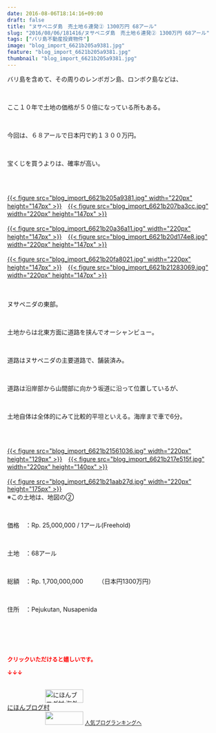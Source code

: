 ```yaml
---
date: 2016-08-06T18:14:16+09:00
draft: false
title: "ヌサペニダ島　売土地６連発② 1300万円 68アール"
slug: "2016/08/06/181416/ヌサペニダ島　売土地６連発② 1300万円 68アール"
tags: ["バリ島不動産投資物件"]
image: "blog_import_6621b205a9381.jpg"
feature: "blog_import_6621b205a9381.jpg"
thumbnail: "blog_import_6621b205a9381.jpg"
---
```

<p>バリ島を含めて、その周りのレンボガン島、ロンボク島などは、</p><br/><p>ここ１０年で土地の価格が５０倍になっている所もある。</p><br/><p>今回は、６８アールで日本円で約１３００万円。</p><br/><p>宝くじを買うよりは、確率が高い。</p><br/><p><br/><a href="blog_import_6621b20758e3b.jpg">{{< figure src="blog_import_6621b205a9381.jpg" width="220px" height="147px" >}}</a>　<a href="blog_import_6621b208f226c.jpg">{{< figure src="blog_import_6621b207ba3cc.jpg" width="220px" height="147px" >}}</a><br/><br/><a href="blog_import_6621b20b74abe.jpg">{{< figure src="blog_import_6621b20a36a11.jpg" width="220px" height="147px" >}}</a>　<a href="blog_import_6621b20e6b30a.jpg">{{< figure src="blog_import_6621b20d174e8.jpg" width="220px" height="147px" >}}</a><br/><br/><a href="blog_import_6621b210f0d65.jpg">{{< figure src="blog_import_6621b20fa8021.jpg" width="220px" height="147px" >}}</a>　<a href="blog_import_6621b213bc9f7.jpg">{{< figure src="blog_import_6621b21283069.jpg" width="220px" height="147px" >}}</a><br/></p><p><br/><br/>ヌサペニダの東部。</p><br/><p>土地からは北東方面に道路を挟んでオーシャンビュー。</p><br/><p>道路はヌサペニダの主要道路で、舗装済み。</p><br/><p>道路は沿岸部から山間部に向かう坂道に沿って位置しているが、</p><br/><p>土地自体は全体的にみて比較的平坦といえる。海岸まで車で6分。</p><br/><p><br/><a href="blog_import_6621b216a1cd0.jpg">{{< figure src="blog_import_6621b21561036.jpg" width="220px" height="129px" >}}</a>　<a href="blog_import_6621b21920de3.jpg">{{< figure src="blog_import_6621b217e515f.jpg" width="220px" height="140px" >}}</a><br/><br/><a href="blog_import_6621b21be2261.jpg">{{< figure src="blog_import_6621b21aab27d.jpg" width="220px" height="175px" >}}</a><br/>※この土地は、地図の②<br/></p><br/><p>価格　：Rp. 25,000,000 / 1アール(Freehold)</p><br/><p>土地　：68アール</p><br/><p>総額　：Rp. 1,700,000,000　　　（日本円1300万円）</p><br/><p>住所　：Pejukutan, Nusapenida</p><br/><br/><br/><br/><p><font color="#ff0000" size="2"><strong>クリックいただけると嬉しいです。<br/></strong></font></p><p><font color="#ff0000" size="2"><strong>↓↓↓</strong></font></p><p><br/><a href="ranking.html?p_cid=01260127" target="_blank"><img border="0" alt="にほんブログ村 海外生活ブログ バリ島情報へ" src="data:image/svg+xml;charset=utf-8,%3Csvg%20xmlns%3D%22http%3A%2F%2Fwww.w3.org%2F2000%2Fsvg%22%20title%3D%22Placeholder%20for%20Images%22%20role%3D%22presentation%22%20viewBox%3D%220%200%2088%2031%22%20%2F%3E" width="88" height="31" data-src="https://img-proxy.blog-video.jp/images?url=http%3A%2F%2Foverseas.blogmura.com%2Fbali%2Fimg%2Fbali88_31.gif" style="aspect-ratio: auto 88 / 31;"/><noscript><img border="0" alt="にほんブログ村 海外生活ブログ バリ島情報へ" src="https://img-proxy.blog-video.jp/images?url=http%3A%2F%2Foverseas.blogmura.com%2Fbali%2Fimg%2Fbali88_31.gif" width="88" height="31"></noscript></a><br/><a href="ranking.html?p_cid=01260127" target="_blank">にほんブログ村</a> <br/><a title="人気ブログランキングへ" href="link.php?1804582"><img border="0" src="data:image/svg+xml;charset=utf-8,%3Csvg%20xmlns%3D%22http%3A%2F%2Fwww.w3.org%2F2000%2Fsvg%22%20title%3D%22Placeholder%20for%20Images%22%20role%3D%22presentation%22%20viewBox%3D%220%200%2088%2031%22%20%2F%3E" width="88" height="31" data-src="https://blog.with2.net/img/banner/banner_22.gif" style="aspect-ratio: auto 88 / 31;"/><noscript><img border="0" src="https://blog.with2.net/img/banner/banner_22.gif" width="88" height="31"></noscript></a> <a style="FONT-SIZE: 12px" href="link.php?1804582">人気ブログランキングへ</a> </p>

